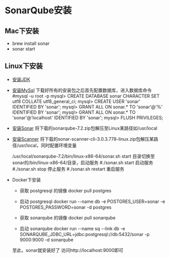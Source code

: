 # SonarQube安装

## Mac下安装
- brew install sonar
- sonar start

## Linux下安装
- [安装JDK](http://www.cnblogs.com/owenma/p/6139860.html)
- [安装MySql](http://www.cnblogs.com/owenma/p/6394477.html)
  	下载好所有的安装包之后首先配置数据库，进入数据库命令
	#mysql -u root -p
	mysql> CREATE DATABASE sonar CHARACTER SET utf8 COLLATE utf8_general_ci;
	mysql> CREATE USER 'sonar' IDENTIFIED BY 'sonar';
	mysql> GRANT ALL ON sonar.* TO 'sonar'@'%' IDENTIFIED BY 'sonar';
	mysql> GRANT ALL ON sonar.* TO 'sonar'@'localhost' IDENTIFIED BY 'sonar';
	mysql> FLUSH PRIVILEGES;
- [安装Sonar](https://www.sonarqube.org/downloads/)
	将下载的sonarqube-7.2.zip包解压至Linux某路径如/usr/local 
- [安装Scanner](https://docs.sonarqube.org/display/SCAN/Analyzing+with+SonarQube+Scanner)
	将下载的sonar-scanner-cli-3.0.3.778-linux.zip包解压某路径/usr/local，同时配置环境变量

  /usr/local/sonarqube-7.2/bin/linux-x86-64/sonar.sh start 
  目录切换至sonar的/bin/linux-x86-64/目录，启动服务 
  #./sonar.sh start 启动服务 
  #./sonar.sh stop 停止服务 
  #./sonar.sh restart 重启服务

- Docker下安装
	* 获取 postgresql 的镜像
		docker pull postgres

	* 启动 postgresql
		docker run --name db -e POSTGRES_USER=sonar -e POSTGRES_PASSWORD=sonar -d postgres

	* 获取 sonarqube 的镜像
		docker pull sonarqube

	* 启动 sonarqube
		docker run --name sq --link db -e SONARQUBE_JDBC_URL=jdbc:postgresql://db:5432/sonar -p 9000:9000 -d sonarqube

  至此，sonar就安装好了 
  访问http://localhost:9000即可
